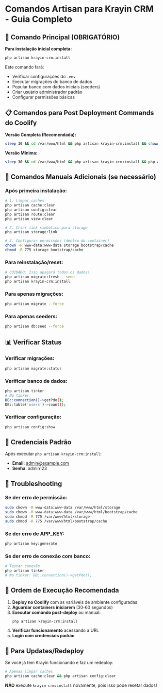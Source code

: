 # Comandos Artisan para Krayin CRM - Guia Completo

## 🚀 Comando Principal (OBRIGATÓRIO)

**Para instalação inicial completa:**
```bash
php artisan krayin-crm:install
```

Este comando fará:
- Verificar configurações do `.env`
- Executar migrações do banco de dados
- Popular banco com dados iniciais (seeders)
- Criar usuário administrador padrão
- Configurar permissões básicas

## 📋 Comandos para Post Deployment Commands do Coolify

**Versão Completa (Recomendada):**
```bash
sleep 30 && cd /var/www/html && php artisan krayin-crm:install && chown -R www-data:www-data storage bootstrap/cache && chmod -R 775 storage bootstrap/cache && php artisan storage:link && echo "✅ Krayin CRM configurado!"
```

**Versão Mínima:**
```bash
sleep 30 && cd /var/www/html && php artisan krayin-crm:install && php artisan storage:link
```

## 🔧 Comandos Manuais Adicionais (se necessário)

### Após primeira instalação:
```bash
# 1. Limpar caches
php artisan cache:clear
php artisan config:clear
php artisan route:clear
php artisan view:clear

# 2. Criar link simbólico para storage
php artisan storage:link

# 3. Configurar permissões (dentro do container)
chown -R www-data:www-data storage bootstrap/cache
chmod -R 775 storage bootstrap/cache
```

### Para reinstalação/reset:
```bash
# CUIDADO: Isso apagará todos os dados!
php artisan migrate:fresh --seed
php artisan krayin-crm:install
```

### Para apenas migrações:
```bash
php artisan migrate --force
```

### Para apenas seeders:
```bash
php artisan db:seed --force
```

## 📊 Verificar Status

### Verificar migrações:
```bash
php artisan migrate:status
```

### Verificar banco de dados:
```bash
php artisan tinker
# No tinker:
DB::connection()->getPdo();
DB::table('users')->count();
```

### Verificar configuração:
```bash
php artisan config:show
```

## 🔑 Credenciais Padrão

Após executar `php artisan krayin-crm:install`:
- **Email**: admin@example.com
- **Senha**: admin123

## 🚨 Troubleshooting

### Se der erro de permissão:
```bash
sudo chown -R www-data:www-data /var/www/html/storage
sudo chown -R www-data:www-data /var/www/html/bootstrap/cache
sudo chmod -R 775 /var/www/html/storage
sudo chmod -R 775 /var/www/html/bootstrap/cache
```

### Se der erro de APP_KEY:
```bash
php artisan key:generate
```

### Se der erro de conexão com banco:
```bash
# Testar conexão
php artisan tinker
# No tinker: DB::connection()->getPdo();
```

## 📝 Ordem de Execução Recomendada

1. **Deploy no Coolify** com as variáveis de ambiente configuradas
2. **Aguardar containers iniciarem** (30-60 segundos)
3. **Executar comando post-deploy** ou manual:
   ```bash
   php artisan krayin-crm:install
   ```
4. **Verificar funcionamento** acessando a URL
5. **Login com credenciais padrão**

## 🔄 Para Updates/Redeploy

Se você já tem Krayin funcionando e faz um redeploy:
```bash
# Apenas limpar caches
php artisan cache:clear && php artisan config:clear
```

**NÃO** execute `krayin-crm:install` novamente, pois isso pode resetar dados!
